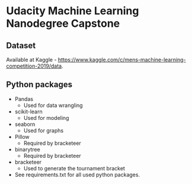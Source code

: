 # Udacity Machine Learning Nanodegree Capstone

## Dataset
Available at Kaggle - https://www.kaggle.com/c/mens-machine-learning-competition-2019/data.

## Python packages
* Pandas
    * Used for data wrangling
* scikit-learn
    * Used for modeling
* seaborn
    * Used for graphs
* Pillow
    * Required by bracketeer
* binarytree
    * Required by bracketeer
* bracketeer 
    * Used to generate the tournament bracket
* See requirements.txt for all used python packages.
